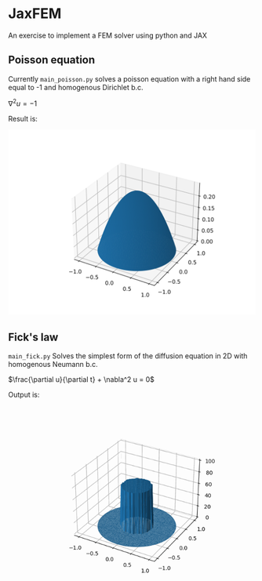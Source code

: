 # JaxFEM

An exercise to implement a FEM solver using python and JAX

## Poisson equation

Currently `main_poisson.py` solves a poisson equation with a right hand side equal to -1 and homogenous Dirichlet b.c.

$\nabla^2 u = -1$

Result is:

![Poisson equation](./results/plot_poisson.png)


## Fick's law

`main_fick.py`  Solves the simplest form of the diffusion equation in 2D with homogenous Neumann b.c.

$\frac{\partial u}{\partial t} + \nabla^2 u = 0$

Output is:

![Ficks law](./results/fick_law_animation.gif)
